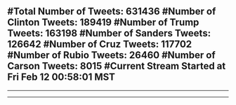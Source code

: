 #Total Number of Tweets: 631436 
#Number of Clinton Tweets: 189419
#Number of Trump Tweets: 163198
#Number of Sanders Tweets: 126642
#Number of Cruz Tweets: 117702
#Number of Rubio Tweets: 26460
#Number of Carson Tweets: 8015
#Current Stream Started at Fri Feb 12 00:58:01 MST
---
---
---
